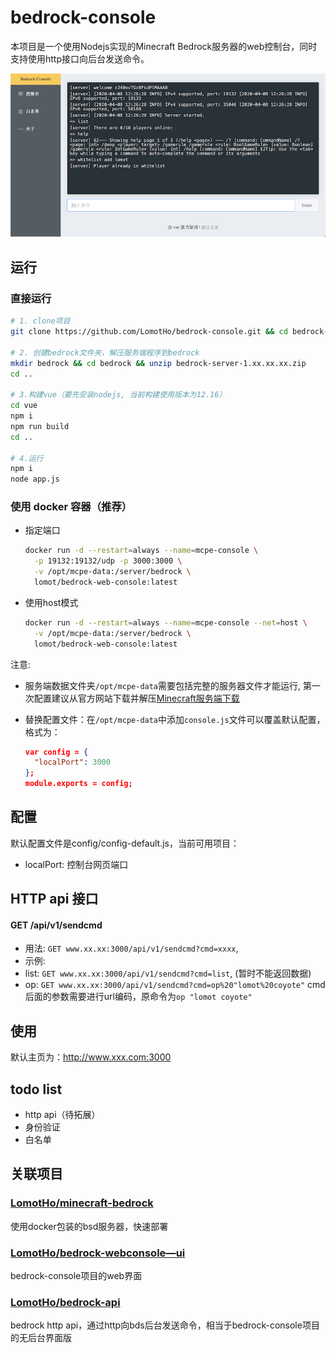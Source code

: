 [Minecraft服务端下载]:https://minecraft.net/en-us/download/server/bedrock/

# bedrock-console
本项目是一个使用Nodejs实现的Minecraft Bedrock服务器的web控制台，同时支持使用http接口向后台发送命令。

![screenshot](https://raw.githubusercontent.com/LomotHo/bedrock-console/master/screenshot/bedrock-console-ui.png)
## 运行

### 直接运行
```sh
# 1. clone项目
git clone https://github.com/LomotHo/bedrock-console.git && cd bedrock-console

# 2. 创建bedrock文件夹，解压服务端程序到bedrock
mkdir bedrock && cd bedrock && unzip bedrock-server-1.xx.xx.xx.zip
cd ..

# 3.构建vue（要先安装nodejs, 当前构建使用版本为12.16）
cd vue
npm i
npm run build
cd ..

# 4.运行
npm i
node app.js
```

### 使用 docker 容器（推荐）

 - 指定端口
    ```sh
    docker run -d --restart=always --name=mcpe-console \
      -p 19132:19132/udp -p 3000:3000 \
      -v /opt/mcpe-data:/server/bedrock \
      lomot/bedrock-web-console:latest
    ```

 - 使用host模式
    ```sh
    docker run -d --restart=always --name=mcpe-console --net=host \
      -v /opt/mcpe-data:/server/bedrock \
      lomot/bedrock-web-console:latest
    ```

注意: 
 - 服务端数据文件夹```/opt/mcpe-data```需要包括完整的服务器文件才能运行, 第一次配置建议从官方网站下载并解压[Minecraft服务端下载]
 - 替换配置文件：在```/opt/mcpe-data```中添加```console.js```文件可以覆盖默认配置，格式为：

    ```json
    var config = {
      "localPort": 3000
    };
    module.exports = config;
    ```

## 配置
默认配置文件是config/config-default.js，当前可用项目：
 - localPort: 控制台网页端口


## HTTP api 接口
#### GET /api/v1/sendcmd
 - 用法: ```GET www.xx.xx:3000/api/v1/sendcmd?cmd=xxxx```, 
 - 示例: 
  - list: ```GET www.xx.xx:3000/api/v1/sendcmd?cmd=list```, (暂时不能返回数据)
  - op: ```GET www.xx.xx:3000/api/v1/sendcmd?cmd=op%20"lomot%20coyote"``` cmd后面的参数需要进行url编码，原命令为```op "lomot coyote"```

## 使用

默认主页为：http://www.xxx.com:3000

## todo list
 - http api（待拓展）
 - 身份验证
 - 白名单

## 关联项目
### [LomotHo/minecraft-bedrock](https://github.com/LomotHo/minecraft-bedrock)
使用docker包装的bsd服务器，快速部署

### [LomotHo/bedrock-webconsole—ui](https://github.com/LomotHo/bedrock-webconsole—ui)
bedrock-console项目的web界面

### [LomotHo/bedrock-api](https://github.com/LomotHo/bedrock-api)
bedrock http api，通过http向bds后台发送命令，相当于bedrock-console项目的无后台界面版

